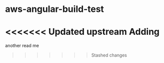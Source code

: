 # aws-angular-build-test
<<<<<<< Updated upstream
Adding
=======
another read me
>>>>>>> Stashed changes
